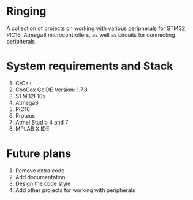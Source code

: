 # Ringing
A collection of projects on working with various peripherals for STM32, PIC16, Atmega8 microcontrollers, as well as circuits for connecting peripherals.
# System requirements and Stack
  1. C/C++
  2. CooCox CoIDE Version: 1.7.8
  3. STM32F10x
  4. Atmega8
  5. PIC16
  6. Proteus
  7. Atmel Studio 4 and 7
  8. MPLAB X IDE
# Future plans
  1. Remove extra code 
  2. Add documentation
  3. Design the code style
  4. Add other projects for working with peripherals

